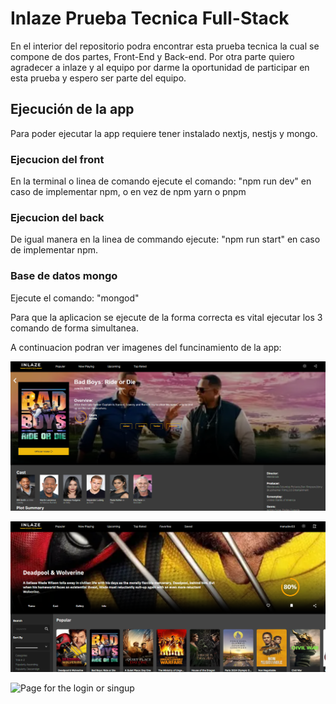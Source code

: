 # Inlaze Prueba Tecnica Full-Stack

En el interior del repositorio podra encontrar esta prueba tecnica la cual se compone de dos partes, Front-End y Back-end.
Por otra parte quiero agradecer a inlaze y al equipo por darme la oportunidad de participar en esta prueba y espero ser parte del equipo.

## Ejecución de la app
Para poder ejecutar la app requiere tener instalado nextjs, nestjs y mongo.

### Ejecucion del front
En la terminal o linea de comando ejecute el comando: "npm run dev" en caso de implementar npm, o en vez de npm yarn o pnpm
### Ejecucion del back
De igual manera en la linea de commando ejecute: "npm run start" en caso de implementar npm.
### Base de datos mongo
Ejecute el comando: "mongod"

Para que la aplicacion se ejecute de la forma correcta es vital ejecutar los 3 comando de forma simultanea.

A continuacion podran ver imagenes del funcinamiento de la app:

![Page of the description movie](https://raw.githubusercontent.com/ManuRodriguezC/inlaze/master/images/filtermovie.png)

![Page of the user log](https://raw.githubusercontent.com/ManuRodriguezC/inlaze/master/images/user.png)

![Page for the login or singup](https://raw.githubusercontent.com/ManuRodriguezC/inlaze/master/images/login&regis.png)


